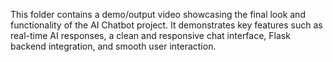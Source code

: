 This folder contains a demo/output video showcasing the final look and functionality of the AI Chatbot project. It demonstrates key features such as real-time AI responses, a clean and responsive chat interface, Flask backend integration, and smooth user interaction.
